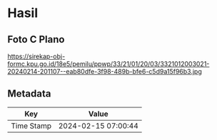 # Hasil

## Foto C Plano

https://sirekap-obj-formc.kpu.go.id/18e5/pemilu/ppwp/33/21/01/20/03/3321012003021-20240214-201107--eab80dfe-3f98-489b-bfe6-c5d9a15f96b3.jpg


## Metadata

| Key        | Value               |
| ---------- | ------------------- |
| Time Stamp | 2024-02-15 07:00:44 |



